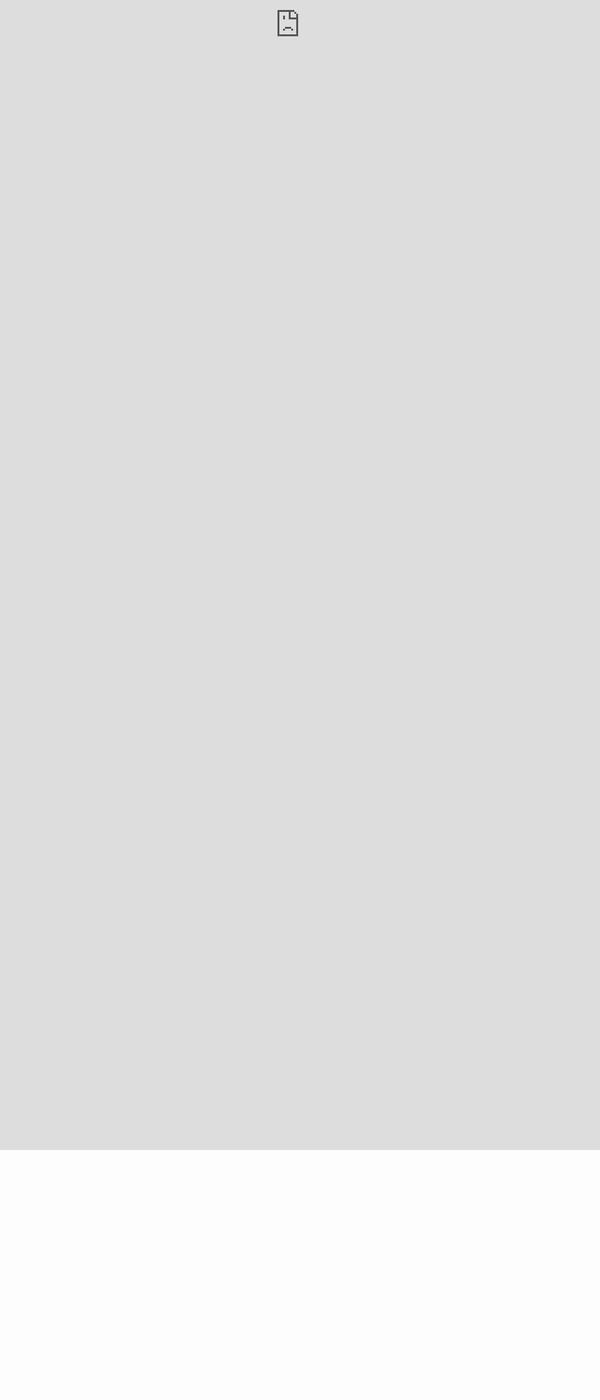 <!-- MarkdownTOC -->

- [Big Bang Data](#big-bang-data)

<!-- /MarkdownTOC -->

# Big Bang Data
- [Exposición Big Bang Data](https://espacio.fundaciontelefonica.com/evento/big-bang-data/)

<div class="container">
<iframe frameborder="0" src="http://www.rtve.es/drmn/embed/video/2822809" name="La Aventura del Saber. Big Bang Data. " scrolling="no" style="width:100%;height:90%;position:absolute;left:0;top:0;overflow:hidden;" class="video"></iframe> 
</div>
<br/>

<div class="container">
<iframe src="https://player.vimeo.com/video/96806081" width="500" height="281" frameborder="0" webkitallowfullscreen mozallowfullscreen allowfullscreen class="video"></iframe>
<p><a href="https://vimeo.com/96806081">BIG BANG DATA // Recorregut visual Big Bang Data</a> from <a href="https://vimeo.com/cccb">CCCB</a> on <a href="https://vimeo.com">Vimeo</a>.</p>
</div>
<br/>

<div class="container">
<iframe src="https://player.vimeo.com/video/95970371" width="500" height="281" frameborder="0" webkitallowfullscreen mozallowfullscreen allowfullscreen class="video"></iframe>
<p><a href="https://vimeo.com/95970371">BIG BANG DATA // El pes del n&uacute;vol (VO cat)</a> from <a href="https://vimeo.com/cccb">CCCB</a> on <a href="https://vimeo.com">Vimeo</a>.</p>
</div>
<br/>

<div class="container">
<iframe src="https://player.vimeo.com/video/95970374" width="500" height="281" frameborder="0" webkitallowfullscreen mozallowfullscreen allowfullscreen class="video"></iframe>
<p><a href="https://vimeo.com/95970374">BIG BANG DATA // El peso de la nube (VO cast)</a> from <a href="https://vimeo.com/cccb">CCCB</a> on <a href="https://vimeo.com">Vimeo</a>.</p>
</div>
<br/>

<div class="container">
<iframe src="https://player.vimeo.com/video/59207751" width="500" height="281" frameborder="0" webkitallowfullscreen mozallowfullscreen allowfullscreen class="video"></iframe>
</div>
<br/>

<div class="container">
<iframe src="https://player.vimeo.com/video/96084551" width="500" height="281" frameborder="0" webkitallowfullscreen mozallowfullscreen allowfullscreen class="video"></iframe>
<p><a href="https://vimeo.com/96084551">Big Bang Data // Visualizaciones hist&oacute;ricas a trav&eacute;s de mapas gr&aacute;ficos  (Voe eng)</a> from <a href="https://vimeo.com/cccb">CCCB</a> on <a href="https://vimeo.com">Vimeo</a>.</p>
</div>
<br/>

<div class="container">
<iframe src="https://player.vimeo.com/video/95970372" width="500" height="281" frameborder="0" webkitallowfullscreen mozallowfullscreen allowfullscreen class="video"></iframe>
<p><a href="https://vimeo.com/95970372">BIG BANG DATA // Los datos no pueden (VO cast)</a> from <a href="https://vimeo.com/cccb">CCCB</a> on <a href="https://vimeo.com">Vimeo</a>.</p>
</div>
<br/>

